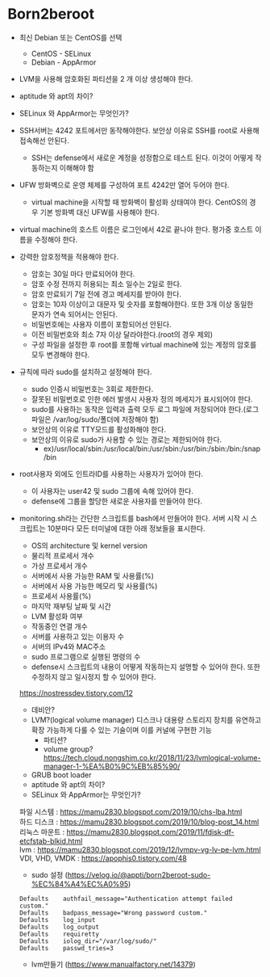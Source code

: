 # Born2beroot

+ 최신 Debian 또는 CentOS를 선택
    + CentOS - SELinux
    + Debian - AppArmor
+ LVM을 사용해 암호화된 파티션을 2 개 이상 생성해야 한다.
+ aptitude 와 apt의 차이?
+ SELinux 와 AppArmor는 무엇인가?
+ SSH서버는 4242 포트에서만 동작해야한다. 보안상 이유로 SSH를 root로 사용해 접속해선 안된다.
    + SSH는 defense에서 새로운 계정을 성정함으로 테스트 된다. 이것이 어떻게 작동하는지 이해해야 함
+ UFW 방화벽으로 운영 체제를 구성하여 포트 4242만 열어 두어야 한다.
    + virtual machine을 시작할 때 방화벽이 활성화 상태여야 한다. CentOS의 경우 기본 방화벽 대신 UFW를 사용해야 한다.
+ virtual machine의 호스트 이름은 로그인에서 42로 끝나야 한다. 평가중 호스트 이름을 수정해야 한다.
+ 강력한 암호정책을 적용해야 한다.
    + 암호는 30일 마다 만료되어야 한다.
    + 암호 수정 전까지 허용되는 최소 일수는 2일로 한다.
    + 암호 만료되기 7일 전에 경고 메세지를 받아야 한다.
    + 암호는 10자 이상이고 대문자 및 숫자를 포함해야한다. 또한 3개 이상 동일한 문자가 연속 되어서는 안된다.
    + 비밀번호에는 사용자 이름이 포함되어선 안된다.
    + 이전 비밀번호와 최소 7자 이상 달라야한다.(root의 경우 제외)
    + 구성 파일을 설정한 후 root를 포함해 virtual machine에 있는 계정의 암호를 모두 변경해야 한다.
+ 규칙에 따라 sudo를 설치하고 설정해야 한다.
    + sudo 인증시 비밀번호는 3회로 제한한다.
    + 잘못된 비밀번호로 인한 에러 발생시 사용자 정의 메세지가 표시되어야 한다.
    + sudo를 사용하는 동작은 입력과 출력 모두 로그 파일에 저장되어야 한다.(로그 파일은 /var/log/sudo/폴더에 저장해야 함)
    + 보안상의 이유로 TTY모드를 활성화해야 한다.
    + 보안상의 이유로 sudo가 사용할 수 있는 경로는 제한되어야 한다.
        + ex)/usr/local/sbin:/usr/local/bin:/usr/sbin:/usr/bin:/sbin:/bin:/snap/bin
+ root사용자 외에도 인트라ID를 사용하는 사용자가 있어야 한다.
    + 이 사용자는 user42 및 sudo 그룹에 속해 있어야 한다.
    + defense에 그룹을 할당한 새로운 사용자를 만들어야 한다.
+ monitoring.sh라는 간단한 스크립트를 bash에서 만들어야 한다. 서버 시작 시 스크립트는 10분마다 모든 터미널에 대한 아래 정보들을 표시한다.
    + OS의 architecture 및 kernel version
    + 물리적 프로세서 개수
    + 가상 프로세서 개수
    + 서버에서 사용 가능한 RAM 및 사용률(%)
    + 서버에서 사용 가능한 메모리 및 사용률(%)
    + 프로세서 사용률(%)
    + 마지막 재부팅 날짜 및 시간
    + LVM 활성화 여부
    + 작동중인 연결 개수
    + 서버를 사용하고 있는 이용자 수
    + 서버의 IPv4와 MAC주소
    + sudo 프로그램으로 실행된 명령의 수
    + defense시 스크립트의 내용이 어떻게 작동하는지 설명할 수 있어야 한다. 또한 수정하지 않고 일시정지 할 수 있어야 한다.

    https://nostressdev.tistory.com/12
    + 데비안?
    + LVM?(logical volume manager) 디스크나 대용량 스토리지 장치를 유연하고 확장 가능하게 다룰 수 있는 기술이며 이를 커널에 구현한 기능
        + 파티션?
        + volume group? https://tech.cloud.nongshim.co.kr/2018/11/23/lvmlogical-volume-manager-1-%EA%B0%9C%EB%85%90/
    + GRUB boot loader
    + aptitude 와 apt의 차이?
    + SELinux 와 AppArmor는 무엇인가?

    파일 시스템 : https://mamu2830.blogspot.com/2019/10/chs-lba.html   
    하드 디스크 : https://mamu2830.blogspot.com/2019/10/blog-post_14.html   
    리눅스 마운트 : https://mamu2830.blogspot.com/2019/11/fdisk-df-etcfstab-blkid.html   
    lvm : https://mamu2830.blogspot.com/2019/12/lvmpv-vg-lv-pe-lvm.html   
    VDI, VHD, VMDK : https://apophis0.tistory.com/48   
    + sudo 설정 (https://velog.io/@appti/born2beroot-sudo-%EC%84%A4%EC%A0%95)
    ```
    Defaults	authfail_message="Authentication attempt failed custom."
    Defaults	badpass_message="Wrong password custom."
    Defaults	log_input
    Defaults	log_output
    Defaults	requiretty
    Defaults	iolog_dir="/var/log/sudo/"
    Defaults	passwd_tries=3
    ```
    + lvm만들기 (https://www.manualfactory.net/14379)